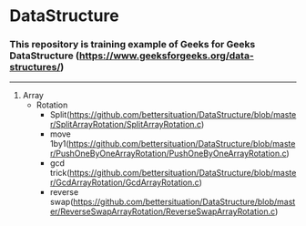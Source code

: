 # DataStructure
### This repository is training example of Geeks for Geeks DataStructure (https://www.geeksforgeeks.org/data-structures/)
-----
1. Array
    - Rotation
        - Split(https://github.com/bettersituation/DataStructure/blob/master/SplitArrayRotation/SplitArrayRotation.c)
        - move 1by1(https://github.com/bettersituation/DataStructure/blob/master/PushOneByOneArrayRotation/PushOneByOneArrayRotation.c)
        - gcd trick(https://github.com/bettersituation/DataStructure/blob/master/GcdArrayRotation/GcdArrayRotation.c)
        - reverse swap(https://github.com/bettersituation/DataStructure/blob/master/ReverseSwapArrayRotation/ReverseSwapArrayRotation.c)
        
